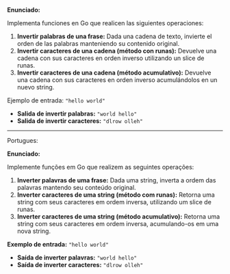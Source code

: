 **Enunciado:**  

Implementa funciones en Go que realicen las siguientes operaciones:  

1. **Invertir palabras de una frase:** Dada una cadena de texto, invierte el orden de las palabras manteniendo su contenido original.  
2. **Invertir caracteres de una cadena (método con runas):** Devuelve una cadena con sus caracteres en orden inverso utilizando un slice de runas.  
3. **Invertir caracteres de una cadena (método acumulativo):** Devuelve una cadena con sus caracteres en orden inverso acumulándolos en un nuevo string.  

Ejemplo de entrada: `"hello world"`  
- **Salida de invertir palabras:** `"world hello"`  
- **Salida de invertir caracteres:** `"dlrow olleh"`

---

Portugues:

**Enunciado:**

Implemente funções em Go que realizem as seguintes operações:

1. **Inverter palavras de uma frase:** Dada uma string, inverta a ordem das palavras mantendo seu conteúdo original.
2. **Inverter caracteres de uma string (método com runas):** Retorna uma string com seus caracteres em ordem inversa, utilizando um slice de runas.
3. **Inverter caracteres de uma string (método acumulativo):** Retorna uma string com seus caracteres em ordem inversa, acumulando-os em uma nova string.

**Exemplo de entrada:** `"hello world"`

* **Saída de inverter palavras:** `"world hello"`
* **Saída de inverter caracteres:** `"dlrow olleh"`

